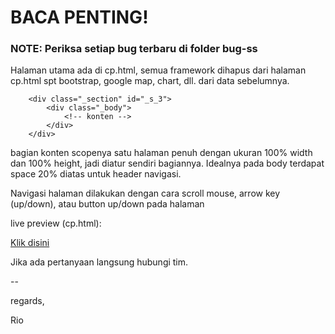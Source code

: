 # BACA PENTING!

### NOTE: Periksa setiap bug terbaru di folder bug-ss

Halaman utama ada di cp.html, semua framework dihapus dari halaman cp.html spt bootstrap, google map, chart, dll. dari data sebelumnya.

```
	<div class="_section" id="_s_3">
		<div class="_body">
			<!-- konten -->
		</div>
	</div>
```

bagian konten scopenya satu halaman penuh dengan ukuran 100% width dan 100% height, jadi diatur sendiri bagiannya. Idealnya pada body terdapat space 20% diatas untuk header navigasi.

Navigasi halaman dilakukan dengan cara scroll mouse, arrow key (up/down), atau button up/down pada halaman

live preview (cp.html):

[Klik disini](https://riochr17.github.io/mtrx/cp.html "https://riochr17.github.io/mtrx/cp.html")

Jika ada pertanyaan langsung hubungi tim.


--

regards,

Rio
